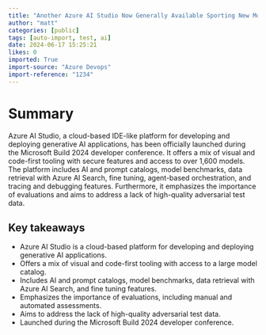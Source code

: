 ```yaml
---
title: "Another Azure AI Studio Now Generally Available Sporting New Models Both Big and Small "
author: "matt"
categories: [public]
tags: [auto-import, test, ai]
date: 2024-06-17 15:25:21
likes: 0
imported: True 
import-source: "Azure Devops"
import-reference: "1234"
---
```


# Summary
 
Azure AI Studio, a cloud-based IDE-like platform for developing and deploying generative AI applications, has been officially launched during the Microsoft Build 2024 developer conference. It offers a mix of visual and code-first tooling with secure features and access to over 1,600 models. The platform includes AI and prompt catalogs, model benchmarks, data retrieval with Azure AI Search, fine tuning, agent-based orchestration, and tracing and debugging features. Furthermore, it emphasizes the importance of evaluations and aims to address a lack of high-quality adversarial test data.
 
## Key takeaways
 
- Azure AI Studio is a cloud-based platform for developing and deploying generative AI applications.
- Offers a mix of visual and code-first tooling with access to a large model catalog.
- Includes AI and prompt catalogs, model benchmarks, data retrieval with Azure AI Search, and fine tuning features.
- Emphasizes the importance of evaluations, including manual and automated assessments.
- Aims to address the lack of high-quality adversarial test data.
- Launched during the Microsoft Build 2024 developer conference.